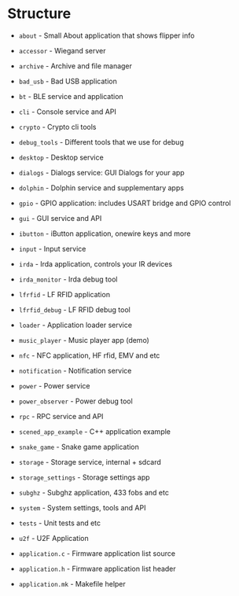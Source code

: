 # Structure

- `about`               - Small About application that shows flipper info
- `accessor`            - Wiegand server
- `archive`             - Archive and file manager 
- `bad_usb`             - Bad USB application
- `bt`                  - BLE service and application
- `cli`                 - Console service and API
- `crypto`              - Crypto cli tools
- `debug_tools`         - Different tools that we use for debug
- `desktop`             - Desktop service
- `dialogs`             - Dialogs service: GUI Dialogs for your app
- `dolphin`             - Dolphin service and supplementary apps
- `gpio`                - GPIO application: includes USART bridge and GPIO control
- `gui`                 - GUI service and API
- `ibutton`             - iButton application, onewire keys and more
- `input`               - Input service
- `irda`                - Irda application, controls your IR devices
- `irda_monitor`        - Irda debug tool
- `lfrfid`              - LF RFID application
- `lfrfid_debug`        - LF RFID debug tool
- `loader`              - Application loader service
- `music_player`        - Music player app (demo)
- `nfc`                 - NFC application, HF rfid, EMV and etc
- `notification`        - Notification service 
- `power`               - Power service
- `power_observer`      - Power debug tool
- `rpc`                 - RPC service and API
- `scened_app_example`  - C++ application example
- `snake_game`          - Snake game application
- `storage`             - Storage service, internal + sdcard
- `storage_settings`    - Storage settings app
- `subghz`              - Subghz application, 433 fobs and etc
- `system`              - System settings, tools and API
- `tests`               - Unit tests and etc
- `u2f`                 - U2F Application

- `application.c`       - Firmware application list source
- `application.h`       - Firmware application list header
- `application.mk`      - Makefile helper
